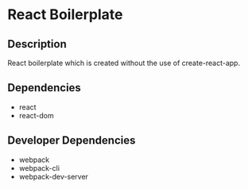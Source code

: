 # React Boilerplate

## Description

React boilerplate which is created without the use of create-react-app.

## Dependencies

- react
- react-dom

## Developer Dependencies

- webpack
- webpack-cli
- webpack-dev-server

